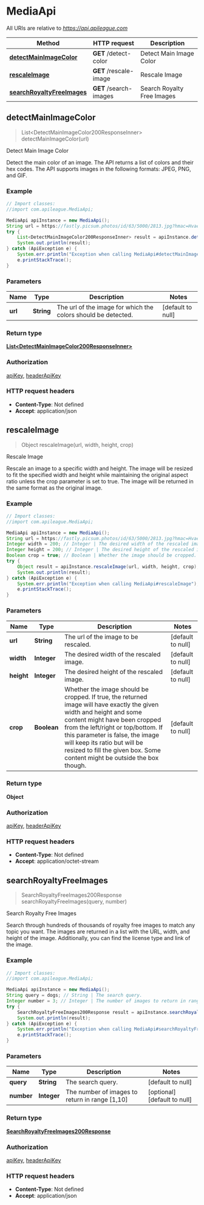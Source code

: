 # MediaApi

All URIs are relative to *https://api.apileague.com*

Method | HTTP request | Description
------------- | ------------- | -------------
[**detectMainImageColor**](MediaApi.md#detectMainImageColor) | **GET** /detect-color | Detect Main Image Color
[**rescaleImage**](MediaApi.md#rescaleImage) | **GET** /rescale-image | Rescale Image
[**searchRoyaltyFreeImages**](MediaApi.md#searchRoyaltyFreeImages) | **GET** /search-images | Search Royalty Free Images



## detectMainImageColor

> List&lt;DetectMainImageColor200ResponseInner&gt; detectMainImageColor(url)

Detect Main Image Color

Detect the main color of an image. The API returns a list of colors and their hex codes. The API supports images in the following formats: JPEG, PNG, and GIF.

### Example

```java
// Import classes:
//import com.apileague.MediaApi;

MediaApi apiInstance = new MediaApi();
String url = https://fastly.picsum.photos/id/63/5000/2813.jpg?hmac=HvaeSK6WT-G9bYF_CyB2m1ARQirL8UMnygdU9W6PDvM ; // String | The url of the image for which the colors should be detected.
try {
    List<DetectMainImageColor200ResponseInner> result = apiInstance.detectMainImageColor(url);
    System.out.println(result);
} catch (ApiException e) {
    System.err.println("Exception when calling MediaApi#detectMainImageColor");
    e.printStackTrace();
}
```

### Parameters


Name | Type | Description  | Notes
------------- | ------------- | ------------- | -------------
 **url** | **String**| The url of the image for which the colors should be detected. | [default to null]

### Return type

[**List&lt;DetectMainImageColor200ResponseInner&gt;**](DetectMainImageColor200ResponseInner.md)

### Authorization

[apiKey](../README.md#apiKey), [headerApiKey](../README.md#headerApiKey)

### HTTP request headers

- **Content-Type**: Not defined
- **Accept**: application/json


## rescaleImage

> Object rescaleImage(url, width, height, crop)

Rescale Image

Rescale an image to a specific width and height. The image will be resized to fit the specified width and height while maintaining the original aspect ratio unless the crop parameter is set to true. The image will be returned in the same format as the original image.

### Example

```java
// Import classes:
//import com.apileague.MediaApi;

MediaApi apiInstance = new MediaApi();
String url = https://fastly.picsum.photos/id/63/5000/2813.jpg?hmac=HvaeSK6WT-G9bYF_CyB2m1ARQirL8UMnygdU9W6PDvM ; // String | The url of the image to be rescaled.
Integer width = 200; // Integer | The desired width of the rescaled image.
Integer height = 200; // Integer | The desired height of the rescaled image.
Boolean crop = true; // Boolean | Whether the image should be cropped. If true, the returned image will have exactly the given width and height and some content might have been cropped from the left/right or top/bottom. If this parameter is false, the image will keep its ratio but will be resized to fill the given box. Some content might be outside the box though.
try {
    Object result = apiInstance.rescaleImage(url, width, height, crop);
    System.out.println(result);
} catch (ApiException e) {
    System.err.println("Exception when calling MediaApi#rescaleImage");
    e.printStackTrace();
}
```

### Parameters


Name | Type | Description  | Notes
------------- | ------------- | ------------- | -------------
 **url** | **String**| The url of the image to be rescaled. | [default to null]
 **width** | **Integer**| The desired width of the rescaled image. | [default to null]
 **height** | **Integer**| The desired height of the rescaled image. | [default to null]
 **crop** | **Boolean**| Whether the image should be cropped. If true, the returned image will have exactly the given width and height and some content might have been cropped from the left/right or top/bottom. If this parameter is false, the image will keep its ratio but will be resized to fill the given box. Some content might be outside the box though. | [default to null]

### Return type

**Object**

### Authorization

[apiKey](../README.md#apiKey), [headerApiKey](../README.md#headerApiKey)

### HTTP request headers

- **Content-Type**: Not defined
- **Accept**: application/octet-stream


## searchRoyaltyFreeImages

> SearchRoyaltyFreeImages200Response searchRoyaltyFreeImages(query, number)

Search Royalty Free Images

Search through hundreds of thousands of royalty free images to match any topic you want. The images are returned in a list with the URL, width, and height of the image. Additionally, you can find the license type and link of the image.

### Example

```java
// Import classes:
//import com.apileague.MediaApi;

MediaApi apiInstance = new MediaApi();
String query = dogs; // String | The search query.
Integer number = 3; // Integer | The number of images to return in range [1,10]
try {
    SearchRoyaltyFreeImages200Response result = apiInstance.searchRoyaltyFreeImages(query, number);
    System.out.println(result);
} catch (ApiException e) {
    System.err.println("Exception when calling MediaApi#searchRoyaltyFreeImages");
    e.printStackTrace();
}
```

### Parameters


Name | Type | Description  | Notes
------------- | ------------- | ------------- | -------------
 **query** | **String**| The search query. | [default to null]
 **number** | **Integer**| The number of images to return in range [1,10] | [optional] [default to null]

### Return type

[**SearchRoyaltyFreeImages200Response**](SearchRoyaltyFreeImages200Response.md)

### Authorization

[apiKey](../README.md#apiKey), [headerApiKey](../README.md#headerApiKey)

### HTTP request headers

- **Content-Type**: Not defined
- **Accept**: application/json

